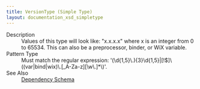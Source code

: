 ```yaml
---
title: VersionType (Simple Type)
layout: documentation_xsd_simpletype
---
```

<dl>
  <dt>Description</dt>
  <dd>                 Values of this type will look like: "x.x.x.x" where x is an integer from 0 to 65534.                 This can also be a preprocessor, binder, or WiX variable.             </dd>
  <dt>Pattern Type</dt>
  <dd>Must match the regular expression: '(\d{1,5}\.){3}\d{1,5}|[!$]\((var|bind|wix)\.[_A-Za-z][\w\.]*\)'.</dd>
  <dt>See Also</dt>
  <dd>
    <a href="../dependency">Dependency Schema</a>
  </dd>
</dl>
